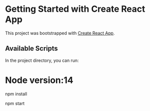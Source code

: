 # Getting Started with Create React App

This project was bootstrapped with [Create React App](https://github.com/facebook/create-react-app).

## Available Scripts

In the project directory, you can run:

# Node version:14 

npm install

npm start